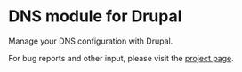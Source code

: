 DNS module for Drupal
=====================

Manage your DNS configuration with Drupal.

For bug reports and other input, please visit the [project page][]. 

[project page]: http://drupal.org/project/dns

